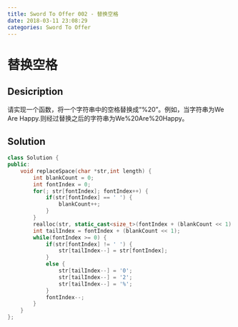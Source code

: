 ```yaml
---
title: Sword To Offer 002 - 替换空格
date: 2018-03-11 23:08:29
categories: Sword To Offer
---
```

# 替换空格

<!--more-->

## Desicription

请实现一个函数，将一个字符串中的空格替换成“%20”。例如，当字符串为We Are Happy.则经过替换之后的字符串为We%20Are%20Happy。

## Solution

```cpp
class Solution {
public:
    void replaceSpace(char *str,int length) {
        int blankCount = 0;
        int fontIndex = 0;
        for(; str[fontIndex]; fontIndex++) {
            if(str[fontIndex] == ' ') {
                blankCount++;
            }
        }
        realloc(str, static_cast<size_t>(fontIndex + (blankCount << 1) + 1));
        int tailIndex = fontIndex + (blankCount << 1);
        while(fontIndex >= 0) {
            if(str[fontIndex] != ' ') {
                str[tailIndex--] = str[fontIndex];
            }
            else {
                str[tailIndex--] = '0';
                str[tailIndex--] = '2';
                str[tailIndex--] = '%';
            }
            fontIndex--;
        }
    }
};

```